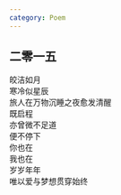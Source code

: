 ```yaml
---
category: Poem
---
```


## 二零一五

皎洁如月  
寒冷似星辰  
旅人在万物沉睡之夜愈发清醒  
既启程  
亦曾微不足道  
便不停下  
你也在  
我也在  
岁岁年年  
唯以爱与梦想贯穿始终  